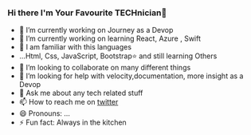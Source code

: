 ### Hi there I'm Your Favourite TECHnician👋

<!--
**L-i-n-u-x-e-c-h/l-i-n-u-x-e-c-h** is a ✨ _special_ ✨ repository because its `README.md` (this file) appears on your GitHub profile.

Here are some ideas to get you started:
-->
- 🔭 I’m currently working on Journey as a Devop
- 🌱 I’m currently working on learning  React, Azure , Swift
- 🦴 I am familiar with this languages
-    ...Html, Css, JavaScript, Bootstrap⭐ and still learning Others
- 👯 I’m looking to collaborate on many different things
- 🤔 I’m looking for help with velocity,documentation, more insight as a Devop
- 💬 Ask me about any tech related stuff
- 📫 How to reach me on [twitter](twitter.com/oluwalovemiiii)
- 😄 Pronouns: ...
- ⚡ Fun fact: Always in  the kitchen

